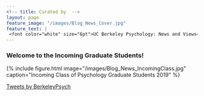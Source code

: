 ```yaml
---
<!-- title: Curated by  -->
layout: page
feature_image: "/images/Blog_News_Cover.jpg"
feature_text: |
 <font color="white" size="6pt">UC Berkeley Psychology: News and Views</font>
---
```


### Welcome to the Incoming Graduate Students! 

{% include figure.html image="/images/Blog_News_IncomingClass.jpg" caption="Incoming Class of Psychology Graduate Students 2019" %}

 <div class="jekyll-twitter-plugin"><a class="twitter-timeline" data-width="500" data-tweet-limit="5" href="https://twitter.com/BerkeleyPsych?ref_src=twsrc%5Etfw">Tweets by BerkeleyPsych</a>
    <script async="" src="https://platform.twitter.com/widgets.js" charset="utf-8"></script>
</div>




